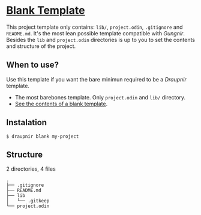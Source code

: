 # [Blank Template](https://github.com/odin-arsenal/draupnir/tree/main/blank-template)

This project template only contains: `lib/`, `project.odin`, `.gitignore` and `README.md`.
It's the most lean possible template compatible with _Gungnir_. Besides the `lib` and `project.odin` directories
is up to you to set the contents and structure of the project.

## When to use?

Use this template if you want the bare minimun required to be a _Draupnir_ template.

- The most barebones template. Only `project.odin` and `lib/` directory.
- [See the contents of a blank template](https://github.com/odin-arsenal/draupnir/tree/main/blank-template).

## Instalation

```shell
$ draupnir blank my-project
```

## Structure

2 directories, 4 files

```text
.
├── .gitignore
├── README.md
├── lib
│   └── .gitkeep
└── project.odin
```